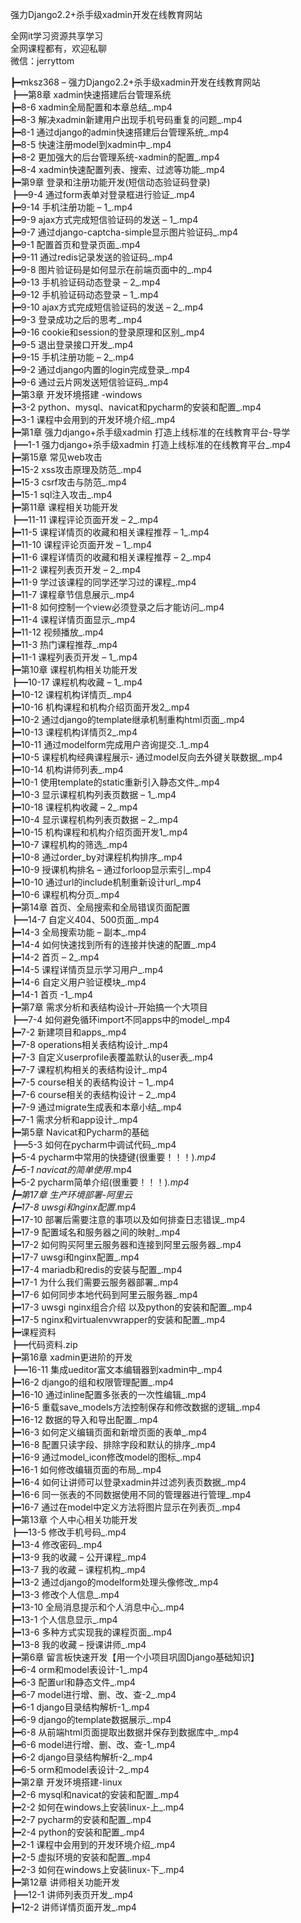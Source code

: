 强力Django2.2+杀手级xadmin开发在线教育网站

全网it学习资源共享学习<br>全网课程都有，欢迎私聊<br>微信：jerryttom<br>

┣━mksz368 – 强力Django2.2+杀手级xadmin开发在线教育网站<br> ┣━第8章 xadmin快速搭建后台管理系统<br> ┣━8-6 xadmin全局配置和本章总结_.mp4<br> ┣━8-3 解决xadmin新建用户出现手机号码重复的问题_.mp4<br> ┣━8-1 通过django的admin快速搭建后台管理系统_.mp4<br> ┣━8-5 快速注册model到xadmin中_.mp4<br> ┣━8-2 更加强大的后台管理系统-xadmin的配置_.mp4<br> ┣━8-4 xadmin快速配置列表、搜索、过滤等功能_.mp4<br> ┣━第9章 登录和注册功能开发(短信动态验证码登录)<br> ┣━9-4 通过form表单对登录框进行验证_.mp4<br> ┣━9-14 手机注册功能 – 1_.mp4<br> ┣━9-9 ajax方式完成短信验证码的发送 – 1_.mp4<br> ┣━9-7 通过django-captcha-simple显示图片验证码_.mp4<br> ┣━9-1 配置首页和登录页面_.mp4<br> ┣━9-11 通过redis记录发送的验证码_.mp4<br> ┣━9-8 图片验证码是如何显示在前端页面中的_.mp4<br> ┣━9-13 手机验证码动态登录 – 2_.mp4<br> ┣━9-12 手机验证码动态登录 – 1_.mp4<br> ┣━9-10 ajax方式完成短信验证码的发送 – 2_.mp4<br> ┣━9-3 登录成功之后的思考_.mp4<br> ┣━9-16 cookie和session的登录原理和区别_.mp4<br> ┣━9-5 退出登录接口开发_.mp4<br> ┣━9-15 手机注册功能 – 2_.mp4<br> ┣━9-2 通过django内置的login完成登录_.mp4<br> ┣━9-6 通过云片网发送短信验证码_.mp4<br> ┣━第3章 开发环境搭建 -windows<br> ┣━3-2 python、mysql、navicat和pycharm的安装和配置_.mp4<br> ┣━3-1 课程中会用到的开发环境介绍_.mp4<br> ┣━第1章 强力django+杀手级xadmin 打造上线标准的在线教育平台-导学<br> ┣━1-1 强力django+杀手级xadmin 打造上线标准的在线教育平台_.mp4<br> ┣━第15章 常见web攻击<br> ┣━15-2 xss攻击原理及防范_.mp4<br> ┣━15-3 csrf攻击与防范_.mp4<br> ┣━15-1 sql注入攻击_.mp4<br> ┣━第11章 课程相关功能开发<br> ┣━11-11 课程评论页面开发 – 2_.mp4<br> ┣━11-5 课程详情页的收藏和相关课程推荐 – 1_.mp4<br> ┣━11-10 课程评论页面开发 – 1_.mp4<br> ┣━11-6 课程详情页的收藏和相关课程推荐 – 2_.mp4<br> ┣━11-2 课程列表页开发 – 2_.mp4<br> ┣━11-9 学过该课程的同学还学习过的课程_.mp4<br> ┣━11-7 课程章节信息展示_.mp4<br> ┣━11-8 如何控制一个view必须登录之后才能访问_.mp4<br> ┣━11-4 课程详情页面显示_.mp4<br> ┣━11-12 视频播放_.mp4<br> ┣━11-3 热门课程推荐_.mp4<br> ┣━11-1 课程列表页开发 – 1_.mp4<br> ┣━第10章 课程机构相关功能开发<br> ┣━10-17 课程机构收藏 – 1_.mp4<br> ┣━10-12 课程机构详情页_.mp4<br> ┣━10-16 机构课程和机构介绍页面开发2_.mp4<br> ┣━10-2 通过django的template继承机制重构html页面_.mp4<br> ┣━10-13 课程机构详情页2_.mp4<br> ┣━10-11 通过modelform完成用户咨询提交..1_.mp4<br> ┣━10-5 课程机构经典课程展示- 通过model反向去外键关联数据_.mp4<br> ┣━10-14 机构讲师列表_.mp4<br> ┣━10-1 使用template的static重新引入静态文件_.mp4<br> ┣━10-3 显示课程机构列表页数据 – 1_.mp4<br> ┣━10-18 课程机构收藏 – 2_.mp4<br> ┣━10-4 显示课程机构列表页数据 – 2_.mp4<br> ┣━10-15 机构课程和机构介绍页面开发1_.mp4<br> ┣━10-7 课程机构的筛选_.mp4<br> ┣━10-8 通过order_by对课程机构排序_.mp4<br> ┣━10-9 授课机构排名 – 通过forloop显示索引_.mp4<br> ┣━10-10 通过url的include机制重新设计url_.mp4<br> ┣━10-6 课程机构分页_.mp4<br> ┣━第14章 首页、全局搜索和全局错误页面配置<br> ┣━14-7 自定义404、500页面_.mp4<br> ┣━14-3 全局搜索功能 – 副本_.mp4<br> ┣━14-4 如何快速找到所有的连接并快速的配置_.mp4<br> ┣━14-2 首页 – 2_.mp4<br> ┣━14-5 课程详情页显示学习用户_.mp4<br> ┣━14-6 自定义用户验证模块_.mp4<br> ┣━14-1 首页 -1_.mp4<br> ┣━第7章 需求分析和表结构设计–开始搞一个大项目<br> ┣━7-4 如何避免循环import不同apps中的model_.mp4<br> ┣━7-2 新建项目和apps_.mp4<br> ┣━7-8 operations相关表结构设计_.mp4<br> ┣━7-3 自定义userprofile表覆盖默认的user表_.mp4<br> ┣━7-7 课程机构相关的表结构设计_.mp4<br> ┣━7-5 course相关的表结构设计 – 1_.mp4<br> ┣━7-6 course相关的表结构设计 – 2_.mp4<br> ┣━7-9 通过migrate生成表和本章小结_.mp4<br> ┣━7-1 需求分析和app设计_.mp4<br> ┣━第5章 Navicat和Pycharm的基础<br> ┣━5-3 如何在pycharm中调试代码_.mp4<br> ┣━5-4 pycharm中常用的快捷键(很重要！！！)_.mp4<br> ┣━5-1 navicat的简单使用_.mp4<br> ┣━5-2 pycharm简单介绍(很重要！！！)_.mp4<br> ┣━第17章 生产环境部署-阿里云<br> ┣━17-8 uwsgi和nginx配置_.mp4<br> ┣━17-10 部署后需要注意的事项以及如何排查日志错误_.mp4<br> ┣━17-9 配置域名和服务器之间的映射_.mp4<br> ┣━17-2 如何购买阿里云服务器和连接到阿里云服务器_.mp4<br> ┣━17-7 uwsgi和nginx配置_.mp4<br> ┣━17-4 mariadb和redis的安装与配置_.mp4<br> ┣━17-1 为什么我们需要云服务器部署_.mp4<br> ┣━17-6 如何同步本地代码到阿里云服务器_.mp4<br> ┣━17-3 uwsgi nginx组合介绍 以及python的安装和配置_.mp4<br> ┣━17-5 nginx和virtualenvwrapper的安装和配置_.mp4<br> ┣━课程资料<br> ┣━代码资料.zip<br> ┣━第16章 xadmin更进阶的开发<br> ┣━16-11 集成ueditor富文本编辑器到xadmin中_.mp4<br> ┣━16-2 django的组和权限管理配置_.mp4<br> ┣━16-10 通过inline配置多张表的一次性编辑_.mp4<br> ┣━16-5 重载save_models方法控制保存和修改数据的逻辑_.mp4<br> ┣━16-12 数据的导入和导出配置_.mp4<br> ┣━16-3 如何定义编辑页面和新增页面的表单_.mp4<br> ┣━16-8 配置只读字段、排除字段和默认的排序_.mp4<br> ┣━16-9 通过model_icon修改model的图标_.mp4<br> ┣━16-1 如何修改编辑页面的布局_.mp4<br> ┣━16-4 如何让讲师可以登录xadmin并过滤列表页数据_.mp4<br> ┣━16-6 同一张表的不同数据使用不同的管理器进行管理_.mp4<br> ┣━16-7 通过在model中定义方法将图片显示在列表页_.mp4<br> ┣━第13章 个人中心相关功能开发<br> ┣━13-5 修改手机号码_.mp4<br> ┣━13-4 修改密码_.mp4<br> ┣━13-9 我的收藏 – 公开课程_.mp4<br> ┣━13-7 我的收藏 – 课程机构_.mp4<br> ┣━13-2 通过django的modelform处理头像修改_.mp4<br> ┣━13-3 修改个人信息_.mp4<br> ┣━13-10 全局消息提示和个人消息中心_.mp4<br> ┣━13-1 个人信息显示_.mp4<br> ┣━13-6 多种方式实现我的课程页面_.mp4<br> ┣━13-8 我的收藏 – 授课讲师_.mp4<br> ┣━第6章 留言板快速开发【用一个小项目巩固Django基础知识】<br> ┣━6-4 orm和model表设计-1_.mp4<br> ┣━6-3 配置url和静态文件_.mp4<br> ┣━6-7 model进行增、删、改、查-2_.mp4<br> ┣━6-1 django目录结构解析-1_.mp4<br> ┣━6-9 django的template数据展示_.mp4<br> ┣━6-8 从前端html页面提取出数据并保存到数据库中_.mp4<br> ┣━6-6 model进行增、删、改、查-1_.mp4<br> ┣━6-2 django目录结构解析-2_.mp4<br> ┣━6-5 orm和model表设计-2_.mp4<br> ┣━第2章 开发环境搭建-linux<br> ┣━2-6 mysql和navicat的安装和配置_.mp4<br> ┣━2-2 如何在windows上安装linux-上_.mp4<br> ┣━2-7 pycharm的安装和配置_.mp4<br> ┣━2-4 python的安装和配置_.mp4<br> ┣━2-1 课程中会用到的开发环境介绍_.mp4<br> ┣━2-5 虚拟环境的安装和配置_.mp4<br> ┣━2-3 如何在windows上安装linux-下_.mp4<br> ┣━第12章 讲师相关功能开发<br> ┣━12-1 讲师列表页开发_.mp4<br> ┣━12-2 讲师详情页面开发_.mp4